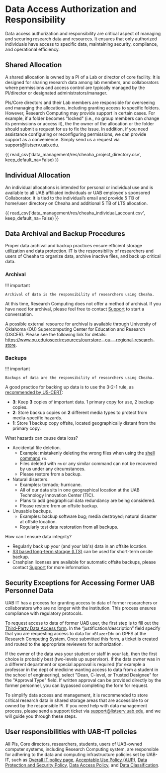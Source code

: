 # Data Access Authorization and Responsibility

Data access authorization and responsibility are critical aspect of managing and securing research data and resources. It ensures that only authorized individuals have access to specific data, maintaining security, compliance, and operational efficiency.

## Shared Allocation

A shared allocation is owned by a PI of a Lab or director of core facility. It is designed for sharing research data among lab members, and collaborators where permissions and access control are typically managed by the PI/director or designated administrators/manager.

PIs/Core directors and their Lab members are responsible for overseeing and managing the allocations, including granting access to specific folders. However, Research Computing may provide support in certain cases. For example, if a folder becomes "locked" (i.e., no group members can change its permissions or access it), the the owner of the allocation or the folder should submit a request for us to fix the issue. In addition, if you need assistance configuring or reconfiguring permissions, we can provide support as a convenience. Simply send us a request via <support@listserv.uab.edu>.

{{ read_csv('data_management/res/cheaha_project_directory.csv', keep_default_na=False) }}

## Individual Allocation

An individual allocations is intended for personal or individual use and is available to all UAB affiliated individuals or UAB employee's sponsored Collaborator. It is tied to the individual’s email and provide 5 TB of home/user directory on Cheaha and additional 5 TB of LTS allocation.

{{ read_csv('data_management/res/cheaha_individual_account.csv', keep_default_na=False) }}

## Data Archival and Backup Procedures

Proper data archival and backup practices ensure efficient storage utilization and data protection. IT is the responsibility of researchers and users of Cheaha to organize data, archive inactive files, and back up critical data.

### Archival

<!-- markdownlint-disable MD046 -->
!!! important

    Archival of data is the responsibility of researchers using Cheaha.
<!-- markdownlint-enable MD046 -->

At this time, Research Computing does not offer a method of archival. If you have need for archival, please feel free to contact [Support](../help/support.md) to start a conversation.

A possible external resource for archival is available through University of Oklahoma (OU) Supercomputing Center for Education and Research (OSCER). Please see the following link for details: <https://www.ou.edu/oscer/resources/ourrstore--ou---regional-research-store>.

### Backups

<!-- markdownlint-disable MD046 -->
!!! important

    Backups of data are the responsibility of researchers using Cheaha.
<!-- markdownlint-enable MD046 -->

A good practice for backing up data is to use the 3-2-1 rule, as [recommended by US-CERT](https://www.cisa.gov/sites/default/files/publications/data_backup_options.pdf):

- **3**: Keep **3** copies of important data. 1 primary copy for use, 2 backup copies.
- **2**: Store backup copies on **2** different media types to protect from media-specific hazards.
- **1**: Store **1** backup copy offsite, located geographically distant from the primary copy.

What hazards can cause data loss?

- Accidental file deletion.
    - Example: mistakenly deleting the wrong files when using the [shell command](../workflow_solutions/shell.md#delete-files-and-directories-rm-rmdir) `rm`.
    - Files deleted with `rm` or any similar command can not be recovered by us under any circumstances.
    - Please restore from a backup.
- Natural disasters.
    - Examples: tornado; hurricane.
    - All of our data sits in one geographical location at the UAB Technology Innovation Center (TIC).
    - Plans to add geographical data redundancy are being considered.
    - Please restore from an offsite backup.
- Unusable backups.
    - Examples: backup software bug; media destroyed; natural disaster at offsite location.
    - Regularly test data restoration from all backups.

How can I ensure data integrity?

- Regularly back up your (and your lab's) data in an offsite location.
- [S3 based long-term storage (LTS)](lts/index.md) can be used for short-term onsite backup.
- Crashplan licenses are available for automatic offsite backups, please contact [Support](../help/support.md) for more information.

## Security Exceptions for Accessing Former UAB Personnel Data

UAB IT has a process for granting access to data of former researchers or collaborators who are no longer with the institution. This process ensures compliance with regulatory protocols.

To request access to data of former UAB user, the first step is to fill out the [Third-Party Data Access form](https://uabprod.service-now.com/service_portal?id=sc_cat_item&sys_id=bd3721e2374c27c0daa253b543990e5d). In the “justification/description” field specify that you are requesting access to data for `<BlazerId>` on GPFS at the Research Computing System. Once submitted this form, a ticket is created and routed to the appropriate reviewers for authorization.

If the owner of the data was your student or staff in your lab, then the first choice is probably best (two-levels up supervisor). If the data owner was in a different department or special approval is required (for example a professor in the dept of medicine wanting access to data from a student in the school of engineering), select "Dean, C-level, or Trusted Designee" for the "Approval Type" field. If written approval can be provided directly by the former personnel, you can bypassed completing the form for request.

To simplify data access and management, it is recommended to store critical research data in shared storage areas that are accessible to or owned by the responsible PI. If you need help with data management process, please send a support ticket via <support@listserv.uab.edu>, and we will guide you through these steps.

## User responsibilities with UAB-IT policies

All PIs, Core directors, researchers, students, users of UAB-owned computer systems, including Research Computing system, are responsible for adhering to the data and computing infrastructure policies set by UAB-IT, such as [Overall IT policy page](https://www.uab.edu/it/home/policies), [Acceptable Use Policy (AUP)](https://secure4.compliancebridge.com/uab/portal/getdoc.php?file=300), [Data Protection and Security Policy](https://secure4.compliancebridge.com/uab/portal/getdoc.php?file=302), [Data Access Policy](https://secure4.compliancebridge.com/uab/portal/getdoc.php?file=301), and [Data Classification](https://www.uab.edu/it/home/policies/data-classification/classification-overview).

